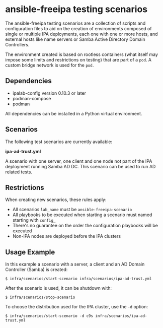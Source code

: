 ansible-freeipa testing scenarios
=================================

The ansible-freeipa testing scenarios are a collection of scripts and configuration files to aid on the creation of environments composed of single or multiple IPA deployments, each one with one or more hosts, and external hosts like name servers or Samba Active Directory Domain Controllers.

The environment created is based on rootless containers (what itself may impose some limits and restrictions on testing) that are part of a `pod`. A custom bridge network is used for the `pod`.


Dependencies
------------

* ipalab-config version 0.10.3 or later
* podman-compose
* podman

All dependencies can be installed in a Python virtual environment.


Scenarios
---------

The following test scenarios are currently available:

**ipa-ad-trust.yml**

A scenario with one server, one client and one node not part of the IPA deployment running Samba AD DC. This scenario can be used to run AD related tests.


Restrictions
------------

When creating new scenarios, these rules apply:

* All scenarios `lab_name` must be `ansible-freeipa-scenario`
* All playbooks to be executed when starting a scenario must named starting with `config_`
* There's no guarantee on the order the configuration playbooks will be executed
* Non-IPA nodes are deployed before the IPA clusters


Usage Example
-------------

In this example a scenario with a server, a client and an AD Domain Controller (Samba) is created:

```
$ infra/scenarios/start-scenario infra/scenarios/ipa-ad-trust.yml
```

After the scenario is used, it can be shutdown with:

```
$ infra/scenarios/stop-scenario
```

To choose the distribution used for the IPA cluster, use the `-d` option:

```
$ infra/scenarios/start-scenario -d c9s infra/scenarios/ipa-ad-trust.yml
```

